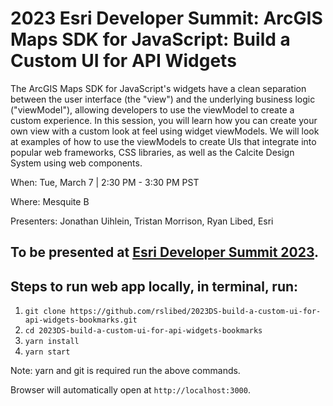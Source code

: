# 2023 Esri Developer Summit: ArcGIS Maps SDK for JavaScript: Build a Custom UI for API Widgets

The ArcGIS Maps SDK for JavaScript's widgets have a clean separation between the user interface (the "view") and the underlying business logic ("viewModel"), allowing developers to use the viewModel to create a custom experience. In this session, you will learn how you can create your own view with a custom look at feel using widget viewModels. We will look at examples of how to use the viewModels to create UIs that integrate into popular web frameworks, CSS libraries, as well as the Calcite Design System using web components.

When: Tue, March 7 | 2:30 PM - 3:30 PM PST

Where: Mesquite B

Presenters: Jonathan Uihlein, Tristan Morrison, Ryan Libed, Esri

## To be presented at [Esri Developer Summit 2023](http://www.esri.com/events/devsummit).

## Steps to run web app locally, in terminal, run:

1. `git clone https://github.com/rslibed/2023DS-build-a-custom-ui-for-api-widgets-bookmarks.git`
2. `cd 2023DS-build-a-custom-ui-for-api-widgets-bookmarks`
3. `yarn install`
4. `yarn start`

Note: yarn and git is required run the above commands. 

Browser will automatically open at `http://localhost:3000`.
